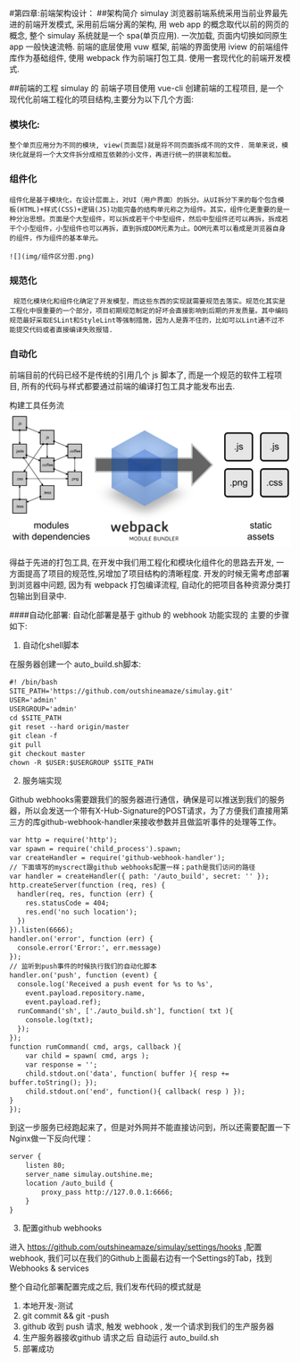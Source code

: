 #第四章:前端架构设计：
##架构简介
simulay 浏览器前端系统采用当前业界最先进的前端开发模式, 采用前后端分离的架构, 用 web app 的概念取代以前的网页的概念, 整个 simulay 系统就是一个 spa(单页应用).  一次加载, 页面内切换如同原生 app 一般快速流畅. 前端的底层使用 vuw 框架, 前端的界面使用 iview 的前端组件库作为基础组件, 使用 webpack 作为前端打包工具. 使用一套现代化的前端开发模式.

##前端的工程
simulay 的 前端子项目使用 vue-cli 创建前端的工程项目, 是一个现代化前端工程化的项目结构,主要分为以下几个方面:

### 模块化:  
    整个单页应用分为不同的模块, view(页面层)就是将不同页面拆成不同的文件. 简单来说，模块化就是将一个大文件拆分成相互依赖的小文件，再进行统一的拼装和加载。
### 组件化 
    组件化是基于模块化，在设计层面上，对UI（用户界面）的拆分。从UI拆分下来的每个包含模板(HTML)+样式(CSS)+逻辑(JS)功能完备的结构单元称之为组件。其实，组件化更重要的是一种分治思想。页面是个大型组件，可以拆成若干个中型组件，然后中型组件还可以再拆，拆成若干个小型组件，小型组件也可以再拆，直到拆成DOM元素为止。DOM元素可以看成是浏览器自身的组件，作为组件的基本单元。

    ![](img/组件区分图.png)

### 规范化
     规范化模块化和组件化确定了开发模型，而这些东西的实现就需要规范去落实。规范化其实是工程化中很重要的一个部分，项目初期规范制定的好坏会直接影响到后期的开发质量。其中编码规范最好采取ESLint和StyleLint等强制措施，因为人是靠不住的，比如可以Lint通不过不能提交代码或者直接编译失败报错.

### 自动化

前端目前的代码已经不是传统的引用几个 js 脚本了, 而是一个规范的软件工程项目, 所有的代码与样式都要通过前端的编译打包工具才能发布出去.

构建工具任务流
![](img/webpack构建.png)

得益于先进的打包工具, 在开发中我们用工程化和模块化组件化的思路去开发, 一方面提高了项目的规范性,另增加了项目结构的清晰程度.  开发的时候无需考虑部署到浏览器中问题,  因为有 webpack 打包编译流程, 自动化的把项目各种资源分类打包输出到目录中. 

####自动化部署:
自动化部署是基于 github 的 webhook 功能实现的
主要的步骤如下:

1.   自动化shell脚本

在服务器创建一个 auto_build.sh脚本:
```
#! /bin/bash
SITE_PATH='https://github.com/outshineamaze/simulay.git'
USER='admin'
USERGROUP='admin'
cd $SITE_PATH
git reset --hard origin/master
git clean -f
git pull
git checkout master
chown -R $USER:$USERGROUP $SITE_PATH
```
2.    服务端实现

Github webhooks需要跟我们的服务器进行通信，确保是可以推送到我们的服务器，所以会发送一个带有X-Hub-Signature的POST请求，为了方便我们直接用第三方的库github-webhook-handler来接收参数并且做监听事件的处理等工作。

```
var http = require('http');
var spawn = require('child_process').spawn;
var createHandler = require('github-webhook-handler');
// 下面填写的myscrect跟github webhooks配置一样；path是我们访问的路径
var handler = createHandler({ path: '/auto_build', secret: '' });
http.createServer(function (req, res) {
  handler(req, res, function (err) {
    res.statusCode = 404;
    res.end('no such location');
  })
}).listen(6666);
handler.on('error', function (err) {
  console.error('Error:', err.message)
});
// 监听到push事件的时候执行我们的自动化脚本
handler.on('push', function (event) {
  console.log('Received a push event for %s to %s',
    event.payload.repository.name,
    event.payload.ref);
  runCommand('sh', ['./auto_build.sh'], function( txt ){
    console.log(txt);
  });
});
function rumCommand( cmd, args, callback ){
    var child = spawn( cmd, args );
    var response = '';
    child.stdout.on('data', function( buffer ){ resp += buffer.toString(); });
    child.stdout.on('end', function(){ callback( resp ) });
}
});
```
到这一步服务已经跑起来了，但是对外网并不能直接访问到，所以还需要配置一下Nginx做一下反向代理：
```
server {
    listen 80;
    server_name simulay.outshine.me;
    location /auto_build {
        proxy_pass http://127.0.0.1:6666;
    }
}
```

3.    配置github webhooks

进入 https://github.com/outshineamaze/simulay/settings/hooks ,配置 webhook,
我们可以在我们的Github上面最右边有一个Settings的Tab，找到Webhooks & services

整个自动化部署配置完成之后, 我们发布代码的模式就是 

1.  本地开发-测试
2.  git commit  && git -push
3.  github 收到 push 请求, 触发 webhook , 发一个请求到我们的生产服务器
4.  生产服务器接收github 请求之后 自动运行 auto_build.sh 
5.  部署成功




